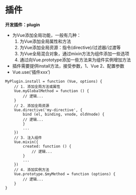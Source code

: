 # 插件

**开发插件：plugin**
*   为Vue添加全局功能，一般有几种：
    1.  为Vue添加全局属性和方法
    2.  为Vue添加全局资源：指令(directive)/过滤器/过渡等
    3.  为Vue全局混合对象，通过mixin方法为组件添加一些选项
    4.  通过向Vue.prototype添加一些方法来为组件实例增加方法
*   插件需要提供install方法，接受参数，1、Vue  2、配置参数
*   Vue.use(‘插件xxx’)


> 
    MyPlugin.install = function (Vue, options) {
        // 1. 添加全局方法或属性
        Vue.myGlobalMethod = function () {
            // 逻辑...
        }
        // 2. 添加全局资源
        Vue.directive('my-directive', {
            bind (el, binding, vnode, oldVnode) {
            // 逻辑...
            }
            ...
        })
        // 3. 注入组件
        Vue.mixin({
            created: function () {
                // 逻辑...
            }
            ...
        })
        // 4. 添加实例方法
        Vue.prototype.$myMethod = function (options) {
            // 逻辑...
        }
    }